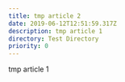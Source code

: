 ```yaml
---
title: tmp article 2
date: 2019-06-12T12:51:59.317Z
description: tmp article 1
directory: Test Directory
priority: 0
---
```

tmp article 1
